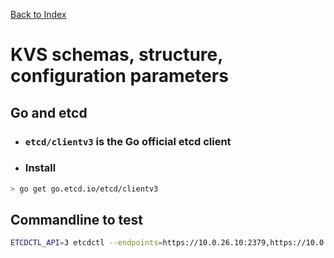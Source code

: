 [Back to Index](../README.md)

# KVS schemas, structure, configuration parameters


## Go and etcd

- ### `etcd/clientv3` is the Go official etcd client
- ### Install

```bash
> go get go.etcd.io/etcd/clientv3
```

## Commandline to test 
```bash
ETCDCTL_API=3 etcdctl --endpoints=https://10.0.26.10:2379,https://10.0.26.11:2379,https://10.0.26.13:2379 --cacert=/etc/ssl/etcd/ssl/ca.pem --cert=/etc/ssl/etcd/ssl/node-node1.pem --key=/etc/ssl/etcd/ssl/node-node1-key.pem
```